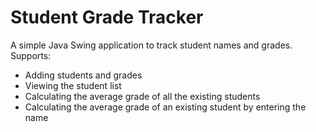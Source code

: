 # Student Grade Tracker

A simple Java Swing application to track student names and grades. Supports:
- Adding students and grades
- Viewing the student list
- Calculating the average grade of all the existing students
- Calculating the average grade of an existing student by entering the name
